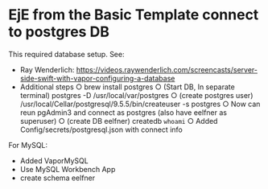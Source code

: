 # EjE from the Basic Template connect to postgres DB

This required database setup. See:

- Ray Wenderlich: https://videos.raywenderlich.com/screencasts/server-side-swift-with-vapor-configuring-a-database
- Additional steps
○ brew install postgres
○ (Start DB, In separate terminal) postgres -D /usr/local/var/postgres
○ (create postgres user) /usr/local/Cellar/postgresql/9.5.5/bin/createuser -s postgres
○ Now can reun pgAdmin3 and connect as postgres (also have eelfner as superuser)
○ (create DB eelfner) createdb `whoami`
○ Added Config/secrets/postgresql.json with connect info

For MySQL:
- Added VaporMySQL
- Use MySQL Workbench App
- create schema eelfner

